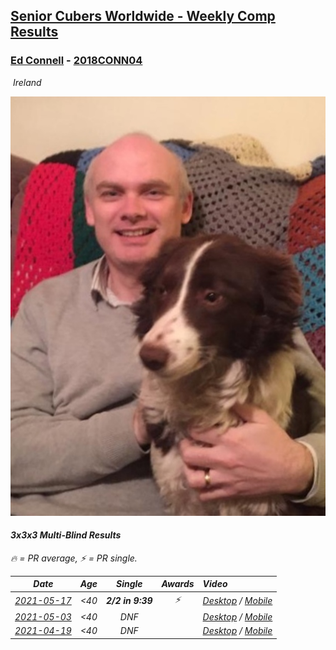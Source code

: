 <style>table {white-space: nowrap;}</style>
<link rel="stylesheet" type="text/css" href="/scw-comp/css/flags.css" />

## [Senior Cubers Worldwide - Weekly Comp Results](/scw-comp/results/)
### [Ed Connell](README.md) - [2018CONN04](https://www.worldcubeassociation.org/persons/2018CONN04?event=333mbf)

<i class="flag flag-IE" />&nbsp;Ireland

![Ed Connell](1583010027.jpg)

#### 3x3x3 Multi-Blind Results

<span style="white-space: nowrap;">🔥 = PR average</span>, <span style="white-space: nowrap;">⚡ = PR single</span>.

| Date | Age | Single | Awards | Video |
| :--: | :--: | :--: | :--: | :-- |
| [2021-05-17](../../results/2021-05-17/333mbf.md) | <40 | **2/2 in 9:39** | ⚡ | [Desktop](https://www.facebook.com/events/1138256699977086/permalink/1146351442500945) / [Mobile](https://m.facebook.com/events/1138256699977086?view=permalink&id=1146351442500945) |
| [2021-05-03](../../results/2021-05-03/333mbf.md) | <40 | DNF |  | [Desktop](https://www.facebook.com/events/300400098120799/permalink/300853251408817) / [Mobile](https://m.facebook.com/events/300400098120799?view=permalink&id=300853251408817) |
| [2021-04-19](../../results/2021-04-19/333mbf.md) | <40 | DNF |  | [Desktop](https://www.facebook.com/events/333638981660304/permalink/337432584614277) / [Mobile](https://m.facebook.com/events/333638981660304?view=permalink&id=337432584614277) |


<!-- Global site tag (gtag.js) - Google Analytics -->
<script async src="https://www.googletagmanager.com/gtag/js?id=UA-86348435-3"></script>
<script>window.dataLayer = window.dataLayer || []; function gtag() {dataLayer.push(arguments);} gtag('js', new Date()); gtag('config', 'UA-86348435-3');</script>
